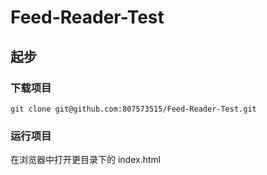 # Feed-Reader-Test
## 起步  
### 下载项目  
`
git clone git@github.com:807573515/Feed-Reader-Test.git
`
### 运行项目  
在浏览器中打开更目录下的 index.html